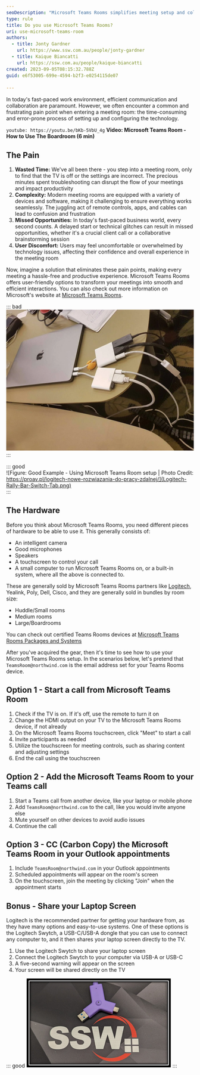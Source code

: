 ```yaml
---
seoDescription: "Microsoft Teams Rooms simplifies meeting setup and collaboration, eliminating wasted time, complexity, and user discomfort."
type: rule
title: Do you use Microsoft Teams Rooms?
uri: use-microsoft-teams-room
authors:
  - title: Jonty Gardner
    url: https://www.ssw.com.au/people/jonty-gardner
  - title: Kaique Biancatti
    url: https://ssw.com.au/people/kaique-biancatti
created: 2023-09-05T08:15:32.788Z
guid: e6f53005-699e-4594-b2f3-e0254115de07

---
```


In today's fast-paced work environment, efficient communication and collaboration are paramount. However, we often encounter a common and frustrating pain point when entering a meeting room: the time-consuming and error-prone process of setting up and configuring the technology.

<!--endintro-->

`youtube: https://youtu.be/bKb-5VbU_4g`
**Video: Microsoft Teams Room - How to Use The Boardroom (6 min)**

## The Pain

1. **Wasted Time:** We've all been there - you step into a meeting room, only to find that the TV is off or the settings are incorrect. The precious minutes spent troubleshooting can disrupt the flow of your meetings and impact productivity
2. **Complexity:** Modern meeting rooms are equipped with a variety of devices and software, making it challenging to ensure everything works seamlessly. The juggling act of remote controls, apps, and cables can lead to confusion and frustration
3. **Missed Opportunities:** In today's fast-paced business world, every second counts. A delayed start or technical glitches can result in missed opportunities, whether it's a crucial client call or a collaborative brainstorming session
4. **User Discomfort:** Users may feel uncomfortable or overwhelmed by technology issues, affecting their confidence and overall experience in the meeting room

Now, imagine a solution that eliminates these pain points, making every meeting a hassle-free and productive experience. Microsoft Teams Rooms offers user-friendly options to transform your meetings into smooth and efficient interactions. You can also check out more information on Microsoft's website at [Microsoft Teams Rooms](https://www.microsoft.com/en-au/microsoft-teams/microsoft-teams-rooms).

::: bad  
![Figure: Bad Example - Cable adapter Hell](bad-example-too-many-cables.png)  
:::

::: good  
![Figure: Good Example - Using Microsoft Teams Room setup | Photo Credit: https://proav.pl/logitech-nowe-rozwiazania-do-pracy-zdalnej/](Logitech-Rally-Bar-Switch-Tab.png)  
:::

## The Hardware

Before you think about Microsoft Teams Rooms, you need different pieces of hardware to be able to use it. This generally consists of:

* An intelligent camera
* Good microphones
* Speakers
* A touchscreen to control your call
* A small computer to run Microsoft Teams Rooms on, or a built-in system, where all the above is connected to.

These are generally sold by Microsoft Teams Rooms partners like [Logitech](https://www.logitech.com/en-au/video-collaboration/partners/microsoft.html), Yealink, Poly, Dell, Cisco, and they are generally sold in bundles by room size:

* Huddle/Small rooms
* Medium rooms
* Large/Boardrooms

You can check out certified Teams Rooms devices at [Microsoft Teams Rooms Packages and Systems](https://www.microsoft.com/en-au/microsoft-teams/across-devices/devices/category/teams-rooms/20)

After you've acquired the gear, then it's time to see how to use your Microsoft Teams Rooms setup. In the scenarios below, let's pretend that `TeamsRoom@northwind.com` is the email address set for your Teams Rooms device.

## Option 1 - Start a call from Microsoft Teams Room

1. Check if the TV is on. If it's off, use the remote to turn it on
2. Change the HDMI output on your TV to the Microsoft Teams Rooms device, if not already
3. On the Microsoft Teams Rooms touchscreen, click "Meet" to start a call
4. Invite participants as needed
5. Utilize the touchscreen for meeting controls, such as sharing content and adjusting settings
6. End the call using the touchscreen

## Option 2 - Add the Microsoft Teams Room to your Teams call

1. Start a Teams call from another device, like your laptop or mobile phone
2. Add `TeamsRoom@northwind.com` to the call, like you would invite anyone else
3. Mute yourself on other devices to avoid audio issues
4. Continue the call

## Option 3 - CC (Carbon Copy) the  Microsoft Teams Room in your Outlook appointments

1. Include `TeamsRoom@northwind.com` in your Outlook appointments
2. Scheduled appointments will appear on the room's screen
3. On the touchscreen, join the meeting by clicking "Join" when the appointment starts

## Bonus - Share your Laptop Screen

Logitech is the recommended partner for getting your hardware from, as they have many options and easy-to-use systems. One of these options is the Logitech Swytch, a USB-C/USB-A dongle that you can use to connect any computer to, and it then shares your laptop screen directly to the TV.

1. Use the Logitech Swytch to share your laptop screen
2. Connect the Logitech Swytch to your computer via USB-A or USB-C
3. A five-second warning will appear on the screen
4. Your screen will be shared directly on the TV

::: good
![Figure: Good example - Using the Logitech Swytch to easily connect your laptop and go beyond Teams](logitechswytch.png)
:::
